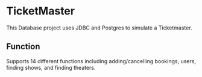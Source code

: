 # TicketMaster
This Database project uses JDBC and Postgres to simulate a Ticketmaster.
## Function
Supports 14 different functions including adding/cancelling bookings, users, finding shows, and finding theaters.

